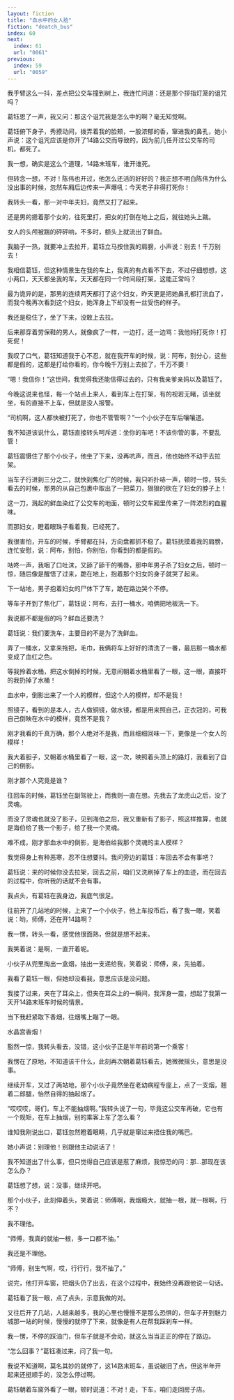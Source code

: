 ```yaml
---
layout: fiction
title: "血水中的女人脸"
fiction: "deatch_bus"
index: 60
next:
  index: 61
  url: "0061"
previous:
  index: 59
  url: "0059"
---
```

我手臂这么一抖，差点把公交车撞到树上，我连忙问道：还是那个拶指灯笼的诅咒吗？

葛钰恩了一声，我又问：那这个诅咒我是怎么中的啊？毫无知觉啊。

葛钰俯下身子，秀撩动间，拨弄着我的脸颊，一股浓郁的香，窜进我的鼻孔，她小声说：这个诅咒应该是你开了14路公交而导致的，因为前几任开过公交车的司机，都死了。

我一想，确实是这么个道理，14路末班车，谁开谁死。

但转念一想，不对！陈伟也开过，他怎么还活的好好的？我正想不明白陈伟为什么没出事的时候，忽然车厢后边传来一声爆吼：今天老子非得打死你！

我转头一看，那一对中年夫妇，竟然又打了起来。

还是男的摁着那个女的，往死里打，把女的打倒在地上之后，就往她头上踹。

女人的头颅被踹的砰砰响，不多时，额头上就流出了鲜血。

我脑子一热，就要冲上去拉开，葛钰立马按住我的肩膀，小声说：别去！千万别去！

我相信葛钰，但这种情景生在我的车上，我真的有点看不下去，不过仔细想想，这小两口，天天都坐我的车，天天都在同一个时间段打架，这能正常吗？

最为诡异的是，那男的连续两天都打了这个妇女，昨天更是把她鼻孔都打流血了，而我今晚再次看到这个妇女，她浑身上下却没有一丝受伤的样子。

我还是稳住了，坐了下来，没敢上去拉。

后来那穿着劳保鞋的男人，就像疯了一样，一边打，还一边骂：我他妈打死你！打死伲！

我叹了口气，葛钰知道我于心不忍，就在我开车的时候，说：阿布，别分心，这些都是假的，这都是打给你看的，你今晚千万别上去拉了，千万不要！

“嗯！我信你！”这世间，我觉得我还能信得过去的，只有我亲爹亲妈以及葛钰了。

今晚这说来也怪，每一个站点上来人，看到车上在打架，有的视若无睹，该坐就坐，有的直接不上车，但就是没人报警。

“司机啊，这人都快被打死了，你也不管管啊？”一个小伙子在车后嚷嚷道。

我不知道该说什么，葛钰直接转头呵斥道：坐你的车吧！不该你管的事，不要乱管！

葛钰震慑住了那个小伙子，他坐了下来，没再吭声，而且，他也始终不动手去拉架。

当车子行进到三分之二，就快到焦化厂的时候，我只听扑哧一声，顿时一惊，转头看去的时候，那男的从自己包裹中取出了一把菜刀，狠狠的砍在了妇女的脖子上！

这一刀，溅起的鲜血染红了公交车的地面，顿时公交车厢里传来了一阵浓烈的血腥味。

而那妇女，瞪着眼珠子看着我，已经死了。

我很害怕，开车的时候，手臂都在抖，方向盘都抓不稳了。葛钰抚摸着我的肩膀，连忙安慰，说：阿布，别怕，你别怕，你看到的都是假的。

咕咚一声，我咽了口吐沫，又舔了舔干的嘴唇，那中年男子杀了妇女之后，顿时一惊，随后像是醒悟了过来，跪在地上，抱着那个妇女的身子就哭了起来。

下一站地，男子抱着妇女的尸体下了车，跪在路边哭个不停。

等车子开到了焦化厂，葛钰说：阿布，去打一桶水，咱俩把地板洗一下。

我说那不都是假的吗？鲜血还要洗？

葛钰说：我们要洗车，主要目的不是为了洗鲜血。

弄了一桶水，又拿来拖把，毛巾，我俩将车上好好的清洗了一番，最后那一桶水都变成了血红之色。

等我拎着水桶，把这水倒掉的时候，无意间朝着水桶里看了一眼，这一眼，直接吓的我扔掉了水桶！

血水中，倒影出来了一个人的模样，但这个人的模样，却不是我！

照镜子，看到的是本人，古人做铜镜，做水镜，都是用来照自己，正衣冠的，可我自己倒映在水中的模样，竟然不是我？

刚才我看的千真万确，那个人绝对不是我，而且细细回味一下，更像是一个女人的模样！

我大着胆子，又朝着水桶里看了一眼，这一次，映照着头顶上的路灯，我看到了自己的倒影。

刚才那个人究竟是谁？

往回车的时候，葛钰坐在副驾驶上，而我则一直在想。先我去了龙虎山之后，没了灵魂。

而没了灵魂也就没了影子，见到海伯之后，我又重新有了影子，照这样推算，也就是海伯给了我一个影子，给了我一个灵魂。

难不成，刚才那血水中的倒影，是海伯给我那个灵魂的主人模样？

我觉得身上有种恶寒，忍不住想要抖。我问旁边的葛钰：车回去不会有事吧？

葛钰说：来的时候你没去拉架，回去之前，咱们又洗刷掉了车上的血迹，而在回去的过程中，你听我的话就不会有事。

我点头，有葛钰在我身边，我底气很足。

往前开了几站地的时候，上来了一个小伙子，他上车投币后，看了我一眼，笑着说：哟，师傅，还在开14路啊？

我一愣，转头一看，感觉他很面熟，但就是想不起来。

我笑着说：是啊，一直开着呢。

小伙子从兜里掏出一盒烟，抽出一支递给我，笑着说：师傅，来，先抽着。

我看了葛钰一眼，但她却没看我，意思应该是没问题。

我接了过来，夹在了耳朵上，但夹在耳朵上的一瞬间，我浑身一震，想起了我第一天开14路末班车时候的情景。

当下我赶紧取下香烟，往烟嘴上瞄了一眼。

水晶宫香烟！

豁然一惊，我转头看去，没错，这小伙子正是半年前的第一个乘客！

我愣在了原地，不知道该干什么，此刻再次朝着葛钰看去，她微微摇头，意思是没事。

继续开车，又过了两站地，那个小伙子竟然坐在老幼病程专座上，点了一支烟，翘着二郎腿，怡然自得的抽起烟了。

“哎哎哎，哥们，车上不能抽烟啊。”我转头说了一句，毕竟这公交车再破，它也有一个规矩，在车上抽烟，别的乘客上车了怎么看？

谁知我刚说出口，葛钰忽然瞪着眼睛，几乎就是窜过来捂住我的嘴巴。

她小声说：别理他！别跟他主动说话了！

我不知道出了什么事，但只觉得自己应该是惹了麻烦，我惊恐的问：那...那现在该怎么办？

葛钰想了想，说：没事，继续开吧。

那个小伙子，此刻伸着头，笑着说：师傅啊，我烟瘾大，就抽一根，就一根啊，行不？

我不理他。

“师傅，我真的就抽一根，多一口都不抽。”

我还是不理他。

“师傅，别生气啊，哎，行行行，我不抽了。”

说完，他打开车窗，把烟头仍了出去，在这个过程中，我始终没再跟他说一句话。

葛钰看了我一眼，点了点头，示意我做的对。

又往后开了几站，人越来越多，我的心里也慢慢不是那么恐惧的，但车子开到魅力城那一站的时候，慢慢的就停了下来，就像是有人在帮我踩刹车一样。

我一愣，不停的踩油门，但车子就是不会动，就这么当当正正的停在了路边。

“怎么回事？”葛钰凑过来，问了我一句。

我说不知道啊，莫名其妙的就停了，这14路末班车，虽说破旧了点，但这半年开起来还挺顺手的，没怎么停过啊。

葛钰朝着车窗外看了一眼，顿时说道：不对！走，下车，咱们走回房子店。